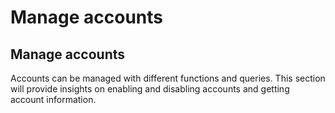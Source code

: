 # Manage accounts

## Manage accounts

Accounts can be managed with different functions and queries. This section will provide insights on enabling and disabling accounts and getting account information.

